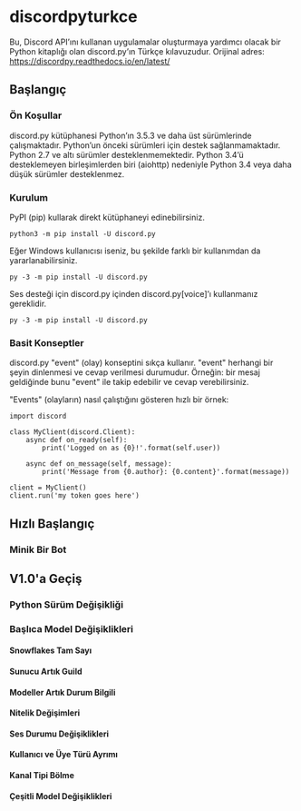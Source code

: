 # discordpyturkce
Bu, Discord API’ını kullanan uygulamalar oluşturmaya yardımcı olacak bir Python kitaplığı olan discord.py’ın Türkçe kılavuzudur.
Orijinal adres: https://discordpy.readthedocs.io/en/latest/
## Başlangıç

### Ön Koşullar
discord.py kütüphanesi Python’ın 3.5.3 ve daha üst sürümlerinde çalışmaktadır. Python’un önceki sürümleri için destek sağlanmamaktadır. Python 2.7 ve altı sürümler desteklenmemektedir. Python 3.4’ü desteklemeyen birleşimlerden biri (aiohttp) nedeniyle Python 3.4 veya daha düşük sürümler desteklenmez.
### Kurulum
PyPI (pip) kullarak direkt kütüphaneyi edinebilirsiniz.
```
python3 -m pip install -U discord.py
```

Eğer Windows kullanıcısı iseniz, bu şekilde farklı bir kullanımdan da yararlanabilirsiniz.
```
py -3 -m pip install -U discord.py
```

Ses desteği için discord.py içinden discord.py[voice]’ı kullanmanız gereklidir.
```
py -3 -m pip install -U discord.py
```

### Basit Konseptler
discord.py "event" (olay) konseptini sıkça kullanır. "event" herhangi bir şeyin dinlenmesi ve cevap verilmesi durumudur. Örneğin: bir mesaj geldiğinde bunu "event" ile takip edebilir ve cevap verebilirsiniz. 

"Events" (olayların) nasıl çalıştığını gösteren hızlı bir örnek:
```
import discord

class MyClient(discord.Client):
    async def on_ready(self):
        print('Logged on as {0}!'.format(self.user))

    async def on_message(self, message):
        print('Message from {0.author}: {0.content}'.format(message))

client = MyClient()
client.run('my token goes here')
```

## Hızlı Başlangıç

### Minik Bir Bot

## V1.0'a Geçiş

### Python Sürüm Değişikliği

### Başlıca Model Değişiklikleri

#### Snowflakes Tam Sayı

#### Sunucu Artık Guild

#### Modeller Artık Durum Bilgili

#### Nitelik Değişimleri

#### Ses Durumu Değişiklikleri

#### Kullanıcı ve Üye Türü Ayrımı

#### Kanal Tipi Bölme

#### Çeşitli Model Değişiklikleri

